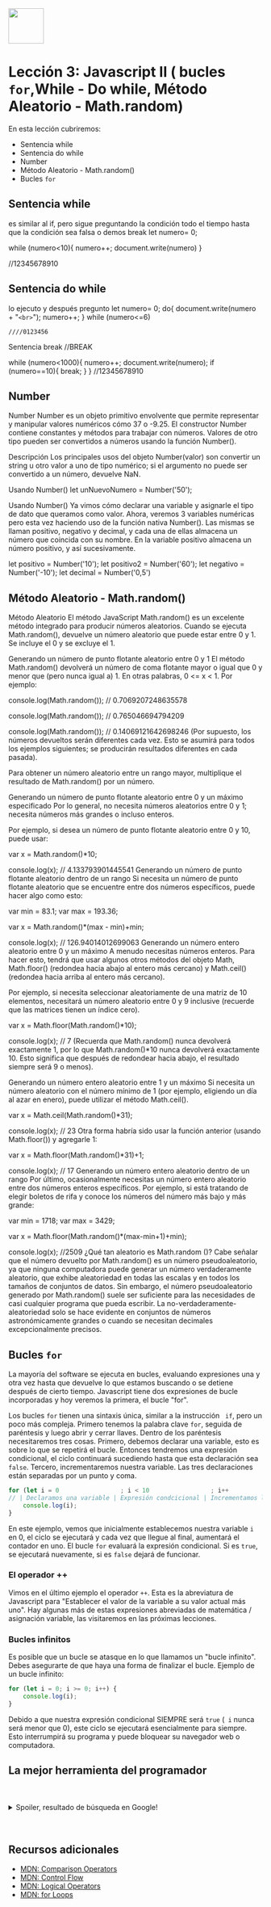 <img  src='../logo.png' height='70px'>

# Lección 3: Javascript II ( bucles `for`,While - Do while, Método Aleatorio - Math.random)

En esta lección cubriremos:

* Sentencia while
* Sentencia do while
* Number
* Método Aleatorio - Math.random()
* Bucles `for`

## Sentencia while

es similar al if, pero sigue preguntando la condición todo el tiempo hasta que la condición sea falsa o demos break
let numero= 0;

while (numero<10){
 numero++;
 document.write(numero)
}

//12345678910

## Sentencia do while

lo ejecuto y después pregunto
let numero= 0;
do{
    document.write(numero + "`<br>`");
    numero++;
    }
    while (numero<=6)

    ////0123456
Sentencia break
//BREAK

while (numero<1000){
    numero++;
    document.write(numero);
    if (numero==10){
        break;
    }
}
//12345678910

## Number

Number
Number es un objeto primitivo envolvente que permite representar y manipular valores numéricos cómo 37 o -9.25. El constructor Number contiene constantes y métodos para trabajar con números. Valores de otro tipo pueden ser convertidos a números usando la función Number().

Descripción
Los principales usos del objeto Number(valor) son convertir un string u otro valor a uno de tipo numérico; si el argumento no puede ser convertido a un número, devuelve NaN.

Usando Number()
let unNuevoNumero = Number('50');

Usando Number()
Ya vimos cómo declarar una variable y asignarle el tipo de dato que queramos como valor. Ahora,
veremos 3 variables numéricas pero esta vez haciendo uso de la función nativa Number().
Las mismas se llaman positivo, negativo y decimal, y cada una de ellas almacena un número que coincida con su nombre. En la variable positivo almacena un número positivo, y así sucesivamente.

let positivo = Number('10');
let positivo2 = Number('60');
let negativo = Number('-10');
let decimal = Number('0,5')

## Método Aleatorio - Math.random()

Método Aleatorio
El método JavaScript Math.random() es un excelente método integrado para producir números aleatorios. Cuando se ejecuta Math.random(), devuelve un número aleatorio que puede estar entre 0 y 1. Se incluye el 0 y se excluye el 1.

Generando un número de punto flotante aleatorio entre 0 y 1
El método Math.random() devolverá un número de coma flotante mayor o igual que 0 y menor que (pero nunca igual a) 1. En otras palabras, 0 <= x < 1. Por ejemplo:

console.log(Math.random());
// 0.7069207248635578

console.log(Math.random());
// 0.765046694794209

console.log(Math.random());
// 0.14069121642698246
(Por supuesto, los números devueltos serán diferentes cada vez. Esto se asumirá para todos los ejemplos siguientes; se producirán resultados diferentes en cada pasada).

Para obtener un número aleatorio entre un rango mayor, multiplique el resultado de Math.random() por un número.

Generando un número de punto flotante aleatorio entre 0 y un máximo especificado
Por lo general, no necesita números aleatorios entre 0 y 1; necesita números más grandes o incluso enteros.

Por ejemplo, si desea un número de punto flotante aleatorio entre 0 y 10, puede usar:

var x = Math.random()*10;

console.log(x);
// 4.133793901445541
Generando un número de punto flotante aleatorio dentro de un rango
Si necesita un número de punto flotante aleatorio que se encuentre entre dos números específicos, puede hacer algo como esto:

var min = 83.1;
var max = 193.36;

var x = Math.random()*(max - min)+min;

console.log(x);
// 126.94014012699063
Generando un número entero aleatorio entre 0 y un máximo
A menudo necesitas números enteros. Para hacer esto, tendrá que usar algunos otros métodos del objeto Math, Math.floor() (redondea hacia abajo al entero más cercano) y Math.ceil() (redondea hacia arriba al entero más cercano).

Por ejemplo, si necesita seleccionar aleatoriamente de una matriz de 10 elementos, necesitará un número aleatorio entre 0 y 9 inclusive (recuerde que las matrices tienen un índice cero).

var x = Math.floor(Math.random()*10);

console.log(x);
// 7
(Recuerda que Math.random() nunca devolverá exactamente 1, por lo que Math.random()*10 nunca devolverá exactamente 10. Esto significa que después de redondear hacia abajo, el resultado siempre será 9 o menos).

Generando un número entero aleatorio entre 1 y un máximo
Si necesita un número aleatorio con el número mínimo de 1 (por ejemplo, eligiendo un día al azar en enero), puede utilizar el método Math.ceil().

var x = Math.ceil(Math.random()*31);

console.log(x);
// 23
Otra forma habría sido usar la función anterior (usando Math.floor()) y agregarle 1:

var x = Math.floor(Math.random()*31)+1;

console.log(x);
// 17
Generando un número entero aleatorio dentro de un rango
Por último, ocasionalmente necesitas un número entero aleatorio entre dos números enteros específicos. Por ejemplo, si está tratando de elegir boletos de rifa y conoce los números del número más bajo y más grande:

var min = 1718;
var max = 3429;

var x = Math.floor(Math.random()*(max-min+1)+min);

console.log(x);
//2509
¿Qué tan aleatorio es Math.random ()?
Cabe señalar que el número devuelto por Math.random() es un número pseudoaleatorio, ya que ninguna computadora puede generar un número verdaderamente aleatorio, que exhibe aleatoriedad en todas las escalas y en todos los tamaños de conjuntos de datos. Sin embargo, el número pseudoaleatorio generado por Math.random() suele ser suficiente para las necesidades de casi cualquier programa que pueda escribir. La no-verdaderamente-aleatoriedad solo se hace evidente en conjuntos de números astronómicamente grandes o cuando se necesitan decimales excepcionalmente precisos.

## Bucles `for`

La mayoría del software se ejecuta en bucles, evaluando expresiones una y otra vez hasta que devuelve lo que estamos buscando o se detiene después de cierto tiempo. Javascript tiene dos expresiones de bucle incorporadas y hoy veremos la primera, el bucle "for".

Los bucles `for` tienen una sintaxis única, similar a la instrucción ` if`, pero un poco más compleja. Primero tenemos la palabra clave `for`, seguida de paréntesis y luego abrir y cerrar llaves. Dentro de los paréntesis necesitaremos tres cosas. Primero, debemos declarar una variable, esto es sobre lo que se repetirá el bucle. Entonces tendremos una expresión condicional, el ciclo continuará sucediendo hasta que esta declaración sea `false`. Tercero, incrementaremos nuestra variable. Las tres declaraciones están separadas por un punto y coma.

```javascript
for (let i = 0                 ; i < 10                 ; i++          ) {
// | Declaramos una variable | Expresión condcicional | Incrementamos la variable |
    console.log(i);
}
```

En este ejemplo, vemos que inicialmente establecemos nuestra variable `i` en 0, el ciclo se ejecutará y cada vez que llegue al final, aumentará el contador en uno. El bucle `for` evaluará la expresión condicional. Si es `true`, se ejecutará nuevamente, si es `false` dejará de funcionar.

### El operador ++

Vimos en el último ejemplo el operador `++`. Esta es la abreviatura de Javascript para "Establecer el valor de la variable a su valor actual más uno". Hay algunas más de estas expresiones abreviadas de matemática / asignación variable, las visitaremos en las próximas lecciones.

### Bucles infinitos

Es posible que un bucle se atasque en lo que llamamos un "bucle infinito". Debes asegurarte de que haya una forma de finalizar el bucle. Ejemplo de un bucle infinito:

```javascript
for (let i = 0; i >= 0; i++) {
    console.log(i);
}
```

Debido a que nuestra expresión condicional SIEMPRE será `true` (` i` nunca será menor que 0), este ciclo se ejecutará esencialmente para siempre. Esto interrumpirá su programa y puede bloquear su navegador web o computadora.

## La mejor herramienta del programador

<br>
<br>
<details>
    <summary>Spoiler, resultado de búsqueda en Google!</summary>
    <a href="https://developer.mozilla.org/es/docs/Web/JavaScript/Reference/Statements/switch">MDN : Switch</a>
    <br>
    <a href="https://developer.mozilla.org/es/docs/Web/JavaScript/Reference/Statements/do...while">MDN : Do While</a>
</details>
<br>
<br>

## Recursos adicionales

* [MDN: Comparison Operators](https://developer.mozilla.org/en-US/docs/Web/JavaScript/Reference/Operators/Comparison_Operators)
* [MDN: Control Flow](https://developer.mozilla.org/en-US/docs/Web/JavaScript/Reference/Statements/if...else)
* [MDN: Logical Operators](https://developer.mozilla.org/en-US/docs/Web/JavaScript/Reference/Operators/Logical_Operators)
* [MDN: for Loops](https://developer.mozilla.org/en-US/docs/Web/JavaScript/Reference/Statements/for)
